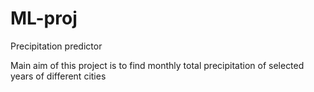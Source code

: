 # ML-proj
Precipitation predictor

Main aim of this project is to find monthly total precipitation of selected years of different cities
